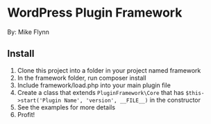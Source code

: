 WordPress Plugin Framework
===

By: Mike Flynn

Install
---
1. Clone this project into a folder in your project named framework
1. In the framework folder, run composer install
1. Include framework/load.php into your main plugin file
1. Create a class that extends `PluginFramework\Core` that has `$this->start('Plugin Name', 'version', __FILE__)` in the constructor
1. See the examples for more details
1. Profit!